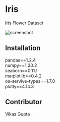 # Iris
Iris Flower Dataset  

![screenshot](download.png)
## Installation
pandas==1.2.4  
numpy==1.20.2  
seaborn==0.11.1  
matplotlib==0.4.2  
os-servive-types==1.7.0  
plotly==4.14.3  

## Contributor  
Vikas Gupta
